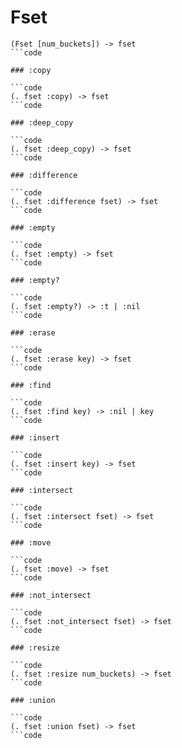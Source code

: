 # Fset

```code
(Fset [num_buckets]) -> fset
```code

### :copy

```code
(. fset :copy) -> fset
```code

### :deep_copy

```code
(. fset :deep_copy) -> fset
```code

### :difference

```code
(. fset :difference fset) -> fset
```code

### :empty

```code
(. fset :empty) -> fset
```code

### :empty?

```code
(. fset :empty?) -> :t | :nil
```code

### :erase

```code
(. fset :erase key) -> fset
```code

### :find

```code
(. fset :find key) -> :nil | key
```code

### :insert

```code
(. fset :insert key) -> fset
```code

### :intersect

```code
(. fset :intersect fset) -> fset
```code

### :move

```code
(. fset :move) -> fset
```code

### :not_intersect

```code
(. fset :not_intersect fset) -> fset
```code

### :resize

```code
(. fset :resize num_buckets) -> fset
```code

### :union

```code
(. fset :union fset) -> fset
```code

